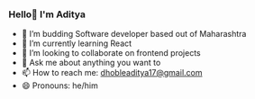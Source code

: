 ### Hello👋 I'm Aditya


- 🔭 I’m budding Software developer based out of Maharashtra
- 🌱 I’m currently learning React
- 👯 I’m looking to collaborate on frontend projects
- 💬 Ask me about anything you want to
- 📫 How to reach me: dhobleaditya17@gmail.com 
- 😄 Pronouns: he/him
<!--
**aditya-dhoble/aditya-dhoble** is a ✨ _special_ ✨ repository because its `README.md` (this file) appears on your GitHub profile.

Here are some ideas to get you started:

-->
